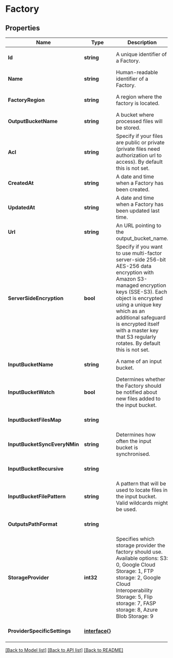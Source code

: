 # Factory

## Properties
Name | Type | Description | Notes
------------ | ------------- | ------------- | -------------
**Id** | **string** | A unique identifier of a Factory. | [optional] [default to null]
**Name** | **string** | Human-readable identifier of a Factory. | [optional] [default to null]
**FactoryRegion** | **string** | A region where the factory is located. | [optional] [default to null]
**OutputBucketName** | **string** | A bucket where processed files will be stored. | [optional] [default to null]
**Acl** | **string** | Specify if your files are public or private (private files need authorization url to access). By default this is not set. | [optional] [default to null]
**CreatedAt** | **string** | A date and time when a Factory has been created. | [optional] [default to null]
**UpdatedAt** | **string** | A date and time when a Factory has been updated last time. | [optional] [default to null]
**Url** | **string** | An URL pointing to the output_bucket_name. | [optional] [default to null]
**ServerSideEncryption** | **bool** | Specify if you want to use multi-factor server-side 256-bit AES-256 data encryption with Amazon S3-managed encryption keys (SSE-S3). Each object is encrypted using a unique key which as an additional safeguard is encrypted itself with a master key that S3 regularly rotates. By default this is not set. | [optional] [default to null]
**InputBucketName** | **string** | A name of an input bucket. | [optional] [default to null]
**InputBucketWatch** | **bool** | Determines whether the Factory should be notified about new files added to the input bucket. | [optional] [default to null]
**InputBucketFilesMap** | **string** |  | [optional] [default to null]
**InputBucketSyncEveryNMin** | **string** | Determines how often the input bucket is synchronised. | [optional] [default to null]
**InputBucketRecursive** | **string** |  | [optional] [default to null]
**InputBucketFilePattern** | **string** | A pattern that will be used to locate files in the input bucket. Valid wildcards might be used. | [optional] [default to null]
**OutputsPathFormat** | **string** |  | [optional] [default to null]
**StorageProvider** | **int32** | Specifies which storage provider the factory should use. Available options: S3: 0, Google Cloud Storage: 1, FTP storage: 2, Google Cloud Interoperability Storage: 5, Flip storage: 7, FASP storage: 8, Azure Blob Storage: 9 | [optional] [default to null]
**ProviderSpecificSettings** | [**interface{}**](interface{}.md) |  | [optional] [default to null]

[[Back to Model list]](../README.md#documentation-for-models) [[Back to API list]](../README.md#documentation-for-api-endpoints) [[Back to README]](../README.md)


